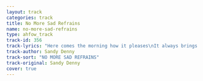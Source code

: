 ```yaml
---
layout: track
categories: track
title: No More Sad Refrains
name: no-more-sad-refrains
type: ahfow_track
track-id: 356
track-lyrics: "Here comes the morning how it pleases\nIt always brings me something new\nIts golden light will wash away the dust of yesterday\nIf I try it may let me forget you\nAnd when these winter days are over\nI mean to set myself upon my feet\nI see me as something that I have never been\nAnd I'll pick up the pieces that will make the girl complete\nI'll be smiling all the time at everybody\nMy friends will tell me I'm just not the same\nI won't linger over any tragedies that were\nAnd I won't be singing any more sad refrains"
track-author: Sandy Denny
track-sort: "NO MORE SAD REFRAINS"
track-original: Sandy Denny
cover: true
---
```

